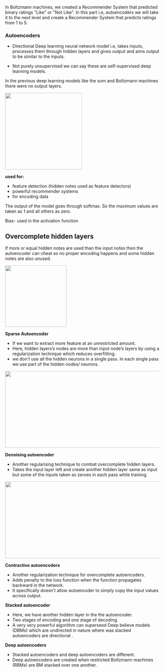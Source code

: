 In Boltzmann machines, we created a Recommender System that predicted binary ratings "Like" or "Not Like". In this part i.e, autoencoders we will take it to the next level and create a Recommender System that predicts ratings from 1 to 5.

### Autoencoders

* Directional Deep learning neural network model i.e, takes inputs, processes them through hidden layers and gives output and aims output to be similar to the inputs.

* Not purely unsupervised we can say these are self-supervised deep learning models.

In the previous deep learning models like the som and Boltzmann machines there were no output layers.

<img align="Center" height="250px"  src="https://user-images.githubusercontent.com/85345738/140345675-77a5d6d8-687f-43b2-8d5b-59353d9c6c09.png" />

**used for:**

 * feature detection (hidden notes used as feature detectors)
 * powerful recommender systems
 * for encoding data

 The output of the model goes through softmax. So the maximum values are taken as 1 and all others as zero.
 
Bias- used in the activation function

**Overcomplete hidden layers** 
----
If more or equal hidden notes are used than the input notes then the autoencoder can cheat so no proper encoding happens and some hidden notes are also unused.

<img align="Center" height="200px"  src="https://user-images.githubusercontent.com/85345738/140350419-10c85135-abd4-4632-a284-e5480e9fad43.jpeg" />


**Sparse Autoencoder**

* If we want to extract more feature at an unrestricted amount.
* Here, hidden layers’s nodes are more than input node’s layers by using a regularization technique which reduces overfitting.
* we don't use all the hidden neurons in a single pass. In each single pass we use part of the hidden nodes/ neurons.

<img align="Center" height="250px" width="600px"  src="https://user-images.githubusercontent.com/85345738/140350619-09c2849f-359b-4cf7-9594-3ddee5dbd428.png" />

**Denoising autoencoder**

* Another regularising technique to combat overcomplete hidden layers.
* Takes the input layer left and create another hidden layer same as input but some of the inputs taken as zeroes in each pass while training.

<img align="Center" height="250px" width="600px"  src="https://user-images.githubusercontent.com/85345738/140347448-31c942c9-c391-45d2-95b4-28660adb4019.png" />


**Contractive autoencoders**

* Another regularization technique for overcomplete autoencoders. 
* Adds penalty to the loss function when the function propagates backward in the network.
* It specifically doesn't allow autoencoder to simply copy the input  values across output.


**Stacked autoencoder**

* Here, we have another hidden layer in the the autoencoder.
* Two stages of encoding and one stage of decoding.
* A very very powerful algorithm can superseed Deep believe models (DBMs) which are undirected in nature where was stacked autoencoders are directional .


**Deep autoencoders**

* Stacked autoencoders and deep autoencoders are different.
* Deep autoencoders are created when restricted Boltzmann machines (RBMs) are BM stacked over one another.

